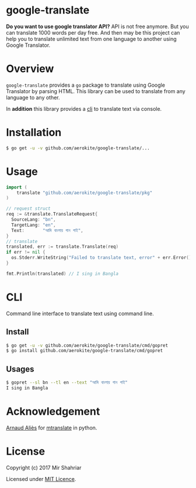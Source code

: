 # google-translate

**Do you want to use google translator API?** API is not free anymore. But you can translate 1000 words per day free. And then may be this project can help you to translate unlimited text from one language to another using Google Translator.

# Overview

`google-translate` provides a `go` package to translate using Google Translator by parsing HTML.  This library can be used to translate from any language to any other. 

In **addition** this library provides a [cli](#cli) to translate text via console.

# Installation

```sh
$ go get -u -v github.com/aerokite/google-translate/...
```

# Usage
```go
import (
	translate "github.com/aerokite/google-translate/pkg"
)

// request struct
req := &translate.TranslateRequest{
  SourceLang: "bn",
  TargetLang: "en",
  Text:       "আমি বাংলায় গান গাই",
}
// translate
translated, err := translate.Translate(req)
if err != nil {
  os.Stderr.WriteString("Failed to translate text, error" + err.Error())
}

fmt.Println(translated) // I sing in Bangla
```

# CLI

Command line interface to translate text using command line.

## Install

```sh
$ go get -u -v github.com/aerokite/google-translate/cmd/gopret
$ go install github.com/aerokite/google-translate/cmd/gopret
```

## Usages

```sh
$ gopret --sl bn --tl en --text "আমি বাংলায় গান গাই"
I sing in Bangla
```

# Acknowledgement

[Arnaud Aliès](https://github.com/mouuff) for [mtranslate](https://github.com/mouuff/mtranslate) in python.

# License
Copyright (c) 2017 Mir Shahriar

Licensed under [MIT Licence](LICENSE).
